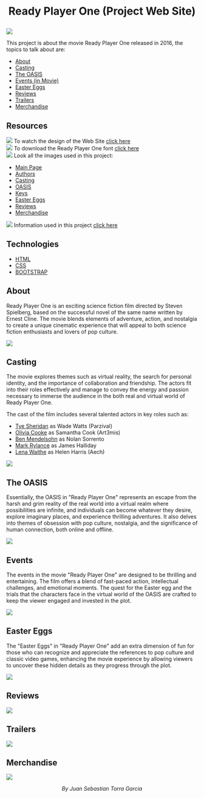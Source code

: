 # <p align="center">Ready Player One (Project Web Site)</p>


[![](/assets/imgWebsite/banner.png)](google.com)

This project is about the movie Ready Player One released in 2016, the topics to talk about are:

- [About](#about)
- [Casting](#cast)
- [The OASIS](#oasis)
- [Events (in Movie)](#events)
- [Easter Eggs](#eastereggs)
- [Reviews](#reviews)
- [Trailers](#trailers)
- [Merchandise](#merch)

<h2>Resources</h2>

![](https://img.icons8.com/?size=16&id=tWD8qSMmOrON&format=png) To watch the design of the Web Site [click here](assets/design/designProjectRPO.pdf)<br>
![](https://img.icons8.com/?size=16&id=tWD8qSMmOrON&format=png) To download the Ready Player One font [click here](assets/fonts/main-font.ttf)<br>
![](https://img.icons8.com/?size=16&id=tWD8qSMmOrON&format=png) Look all the images used in this project:
- [Main Page](assets/img/main)
- [Authors](assets/img/authors)
- [Casting](assets/img/casting)
- [OASIS](assets/img/oasis)
- [Keys](assets/img/keys)
- [Easter Eggs](assets/img/eastereggs)
- [Reviews](assets/img/reviews)
- [Merchandise](assets/img/merch)

![](https://img.icons8.com/?size=16&id=tWD8qSMmOrON&format=png) Information used in this project [click here](assets/info.txt)

## Technologies
- [HTML](https://developer.mozilla.org/es/docs/Web/HTML)
- [CSS](https://developer.mozilla.org/es/docs/Web/CSS)
- [BOOTSTRAP](https://getbootstrap.com/)

<h2 name="about">About</h2>

Ready Player One is an exciting science fiction film directed by Steven Spielberg, based on the successful novel of the same name written by Ernest Cline. The movie blends elements of adventure, action, and nostalgia to create a unique cinematic experience that will appeal to both science fiction enthusiasts and lovers of pop culture.

![](/assets/imgWebsite/about.png)

<h2 name="cast">Casting</h2>

The movie explores themes such as virtual reality, the search for personal identity, and the importance of collaboration and friendship. The actors fit into their roles effectively and manage to convey the energy and passion necessary to immerse the audience in the both real and virtual world of Ready Player One.

The cast of the film includes several talented actors in key roles such as:

- [Tye Sheridan](https://en.wikipedia.org/wiki/Tye_Sheridan) as Wade Watts (Parzival)
- [Olivia Cooke](https://en.wikipedia.org/wiki/Olivia_Cooke#) as Samantha Cook (Art3mis)
- [Ben Mendelsohn](https://en.wikipedia.org/wiki/Ben_Mendelsohn) as Nolan Sorrento
- [Mark Rylance](https://en.wikipedia.org/wiki/Mark_Rylance) as James Halliday
- [Lena Waithe](https://en.wikipedia.org/wiki/Lena_Waithe) as Helen Harris (Aech)
</p>

![](/assets/imgWebsite/casting.png)

<h2 name="oasis">The OASIS</h2>

Essentially, the OASIS in "Ready Player One" represents an escape from the harsh and grim reality of the real world into a virtual realm where possibilities are infinite, and individuals can become whatever they desire, explore imaginary places, and experience thrilling adventures. It also delves into themes of obsession with pop culture, nostalgia, and the significance of human connection, both online and offline.

![](/assets/imgWebsite/theoasis.png)

<h2 name="events">Events</h2>

The events in the movie "Ready Player One" are designed to be thrilling and entertaining. The film offers a blend of fast-paced action, intellectual challenges, and emotional moments. The quest for the Easter egg and the trials that the characters face in the virtual world of the OASIS are crafted to keep the viewer engaged and invested in the plot.

![](/assets/imgWebsite/events.png)

<h2 name="eastereggs">Easter Eggs</h2>

The "Easter Eggs" in "Ready Player One" add an extra dimension of fun for those who can recognize and appreciate the references to pop culture and classic video games, enhancing the movie experience by allowing viewers to uncover these hidden details as they progress through the plot.

![](/assets/imgWebsite/eastereggs.png)

## Reviews
<img name="reviews" src="/assets/imgWebsite/reviews.png">

## Trailers
<img name="trailers" src="/assets/imgWebsite/trailers.png">

## Merchandise
<img name="merch" src="/assets/imgWebsite/merch.png">

<p align="center"><i>By Juan Sebastian Torra Garcia</i></p>
